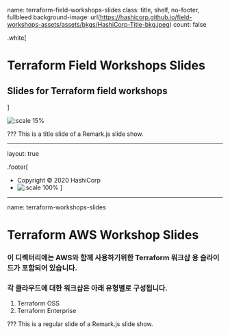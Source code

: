name: terraform-field-workshops-slides
class: title, shelf, no-footer, fullbleed
background-image: url(https://hashicorp.github.io/field-workshops-assets/assets/bkgs/HashiCorp-Title-bkg.jpeg)
count: false

.white[
# Terraform Field Workshops Slides
## Slides for Terraform field workshops
]

![:scale 15%](https://hashicorp.github.io/field-workshops-assets/assets/logos/logo_terraform.png)

???
This is a title slide of a Remark.js slide show.

---
layout: true

.footer[
- Copyright © 2020 HashiCorp
- ![:scale 100%](https://hashicorp.github.io/field-workshops-assets/assets/logos/HashiCorp_Icon_Black.svg)
]

---
name: terraform-workshops-slides
# Terraform AWS Workshop Slides
### 이 디렉터리에는 AWS와 함께 사용하기위한 Terraform 워크샵 용 슬라이드가 포함되어 있습니다.

### 각 클라우드에 대한 워크샵은 아래 유형별로 구성됩니다.

  1. Terraform OSS
  1. Terraform Enterprise

???
This is a regular slide of a Remark.js slide show.

